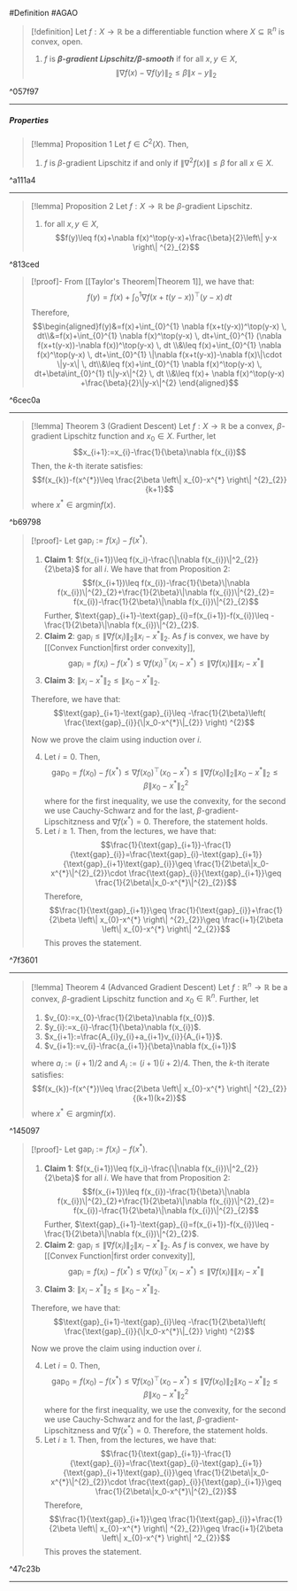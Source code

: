 #Definition #AGAO 

> [!definition]
> Let $f:X\to \mathbb{R}$ be a differentiable function where $X\subseteq \mathbb{R}^n$ is convex, open. 
> 1. $f$ is ***$\beta$-gradient Lipschitz/$\beta$-smooth*** if for all $x,y\in X$, $$\left\| \nabla f(x)-\nabla f(y) \right\| _{2}\leq \beta \left\| x-y \right\| _{2}$$

^057f97

---
##### Properties
> [!lemma] Proposition 1
> Let $f\in C^2(X)$. Then,
> 1. $f$ is $\beta$-gradient Lipschitz if and only if $\left\| \nabla^{2}f(x) \right\|\leq \beta$ for all $x\in X$.

^a111a4

---
> [!lemma] Proposition 2
> Let $f:X\to \mathbb{R}$ be $\beta$-gradient Lipschitz. 
> 1. for all $x,y\in X$, $$f(y)\leq f(x)+\nabla f(x)^\top(y-x)+\frac{\beta}{2}\left\| y-x \right\| ^{2}_{2}$$

^813ced

> [!proof]-
> From [[Taylor's Theorem|Theorem 1]], we have that: $$f(y)=f(x)+\int_{0}^{1} \nabla f(x+t(y-x))^\top(y-x) \, dt $$Therefore, $$\begin{aligned}f(y)&=f(x)+\int_{0}^{1} \nabla f(x+t(y-x))^\top(y-x) \, dt\\&=f(x)+\int_{0}^{1} \nabla f(x)^\top(y-x) \, dt+\int_{0}^{1} (\nabla f(x+t(y-x))-\nabla f(x))^\top(y-x) \, dt \\&\leq f(x)+\int_{0}^{1} \nabla f(x)^\top(y-x) \, dt+\int_{0}^{1} \|\nabla f(x+t(y-x))-\nabla f(x)\|\cdot \|y-x\|  \, dt\\&\leq f(x)+\int_{0}^{1} \nabla f(x)^\top(y-x) \, dt+\beta\int_{0}^{1}  t\|y-x\|^{2}  \, dt \\&\leq f(x)+ \nabla f(x)^\top(y-x) +\frac{\beta}{2}\|y-x\|^{2} \end{aligned}$$

^6cec0a

---
> [!lemma] Theorem 3 (Gradient Descent)
> Let $f:X\to \mathbb{R}$ be a convex, $\beta$-gradient Lipschitz function and $x_{0}\in X$. Further, let $$x_{i+1}:=x_{i}-\frac{1}{\beta}\nabla f(x_{i})$$Then, the $k$-th iterate satisfies: $$f(x_{k})-f(x^{*})\leq \frac{2\beta \left\| x_{0}-x^{*} \right\| ^{2}_{2}}{k+1}$$where $x^{*}\in \text{argmin}f(x)$. 

^b69798

> [!proof]-
> Let $\text{gap}_{i}:=f(x_{i})-f(x^{*})$.
> 1. **Claim 1**: $f(x_{i+1})\leq f(x_i)-\frac{\|\nabla f(x_{i})\|^2_{2}}{2\beta}$ for all $i$.
>    We have that from Proposition 2: $$f(x_{i+1})\leq f(x_{i})-\frac{1}{\beta}\|\nabla f(x_{i})\|^{2}_{2}+\frac{1}{2\beta}\|\nabla f(x_{i})\|^{2}_{2}= f(x_{i})-\frac{1}{2\beta}\|\nabla f(x_{i})\|^{2}_{2}$$Further, $\text{gap}_{i+1}-\text{gap}_{i}=f(x_{i+1})-f(x_{i})\leq -\frac{1}{2\beta}\|\nabla f(x_{i})\|^{2}_{2}$. 
> 2. **Claim 2**: $\text{gap}_{i}\leq \left\| \nabla f(x_{i}) \right\|_{2}\left\| x_{i}-x^{*} \right\|_{2}$. 
>    As $f$ is convex, we have by [[Convex Function|first order convexity]], $$\text{gap}_{i}=f(x_{i})-f(x^{*})\leq \nabla f(x_{i})^\top(x_{i}-x^{*})\leq \left\| \nabla f(x_{i}) \right\| \left\| x_{i}-x^{*} \right\| $$
> 3. **Claim 3**: $\left\| x_{i}-x^{*} \right\|_{2}\leq \left\| x_{0}-x^{*} \right\|_{2}$. 
> 
> Therefore, we have that: $$\text{gap}_{i+1}-\text{gap}_{i}\leq -\frac{1}{2\beta}\left( \frac{\text{gap}_{i}}{\|x_0-x^{*}\|_{2}} \right) ^{2}$$
> 
> Now we prove the claim using induction over $i$. 
> 
>  4. Let $i=0$. Then, $$\text{gap}_{0}=f(x_{0})-f(x^{*})\leq \nabla f(x_{0})^\top(x_{0}-x^{*})\leq \left\| \nabla f(x_{0}) \right\|_{2}\left\| x_{0}-x^{*} \right\| _{2}\leq \beta \left\| x_{0}-x^{*} \right\| _{2}^2$$where for the first inequality, we use the convexity, for the second we use Cauchy-Schwarz and for the last, $\beta$-gradient-Lipschitzness and $\nabla f(x^{*})=0$. Therefore, the statement holds.
>  5. Let $i\geq 1$. Then, from the lectures, we have that: $$\frac{1}{\text{gap}_{i+1}}-\frac{1}{\text{gap}_{i}}=\frac{\text{gap}_{i}-\text{gap}_{i+1}}{\text{gap}_{i+1}\text{gap}_{i}}\geq \frac{1}{2\beta\|x_0-x^{*}\|^{2}_{2}}\cdot \frac{\text{gap}_{i}}{\text{gap}_{i+1}}\geq \frac{1}{2\beta\|x_0-x^{*}\|^{2}_{2}}$$Therefore,$$\frac{1}{\text{gap}_{i+1}}\geq \frac{1}{\text{gap}_{i}}+\frac{1}{2\beta \left\| x_{0}-x^{*} \right\| ^{2}_{2}}\geq \frac{i+1}{2\beta \left\| x_{0}-x^{*} \right\| ^2_{2}}$$This proves the statement.

^7f3601

---
> [!lemma] Theorem 4 (Advanced Gradient Descent)
> Let $f:\mathbb{R}^n\to \mathbb{R}$ be a convex, $\beta$-gradient Lipschitz function and $x_{0}\in \mathbb{R}^n$. Further, let 
> 1. $v_{0}:=x_{0}-\frac{1}{2\beta}\nabla f(x_{0})$.
> 2. $y_{i}:=x_{i}-\frac{1}{\beta}\nabla f(x_{i})$.
> 3. $x_{i+1}:=\frac{A_{i}y_{i}+a_{i+1}v_{i}}{A_{i+1}}$.
> 4. $v_{i+1}:=v_{i}-\frac{a_{i+1}}{\beta}\nabla f(x_{i+1})$
>  
>  where $a_{i}:=(i+1) / 2$ and $A_{i}:= (i+1)(i+2) / 4$. Then, the $k$-th iterate satisfies: $$f(x_{k})-f(x^{*})\leq \frac{2\beta \left\| x_{0}-x^{*} \right\| ^{2}_{2}}{(k+1)(k+2)}$$where $x^{*}\in \text{argmin}f(x)$. 

^145097

> [!proof]-
> Let $\text{gap}_{i}:=f(x_{i})-f(x^{*})$.
> 1. **Claim 1**: $f(x_{i+1})\leq f(x_i)-\frac{\|\nabla f(x_{i})\|^2_{2}}{2\beta}$ for all $i$.
>    We have that from Proposition 2: $$f(x_{i+1})\leq f(x_{i})-\frac{1}{\beta}\|\nabla f(x_{i})\|^{2}_{2}+\frac{1}{2\beta}\|\nabla f(x_{i})\|^{2}_{2}= f(x_{i})-\frac{1}{2\beta}\|\nabla f(x_{i})\|^{2}_{2}$$Further, $\text{gap}_{i+1}-\text{gap}_{i}=f(x_{i+1})-f(x_{i})\leq -\frac{1}{2\beta}\|\nabla f(x_{i})\|^{2}_{2}$. 
> 2. **Claim 2**: $\text{gap}_{i}\leq \left\| \nabla f(x_{i}) \right\|_{2}\left\| x_{i}-x^{*} \right\|_{2}$. 
>    As $f$ is convex, we have by [[Convex Function|first order convexity]], $$\text{gap}_{i}=f(x_{i})-f(x^{*})\leq \nabla f(x_{i})^\top(x_{i}-x^{*})\leq \left\| \nabla f(x_{i}) \right\| \left\| x_{i}-x^{*} \right\| $$
> 3. **Claim 3**: $\left\| x_{i}-x^{*} \right\|_{2}\leq \left\| x_{0}-x^{*} \right\|_{2}$. 
> 
> Therefore, we have that: $$\text{gap}_{i+1}-\text{gap}_{i}\leq -\frac{1}{2\beta}\left( \frac{\text{gap}_{i}}{\|x_0-x^{*}\|_{2}} \right) ^{2}$$
> 
> Now we prove the claim using induction over $i$. 
> 
>  4. Let $i=0$. Then, $$\text{gap}_{0}=f(x_{0})-f(x^{*})\leq \nabla f(x_{0})^\top(x_{0}-x^{*})\leq \left\| \nabla f(x_{0}) \right\|_{2}\left\| x_{0}-x^{*} \right\| _{2}\leq \beta \left\| x_{0}-x^{*} \right\| _{2}^2$$where for the first inequality, we use the convexity, for the second we use Cauchy-Schwarz and for the last, $\beta$-gradient-Lipschitzness and $\nabla f(x^{*})=0$. Therefore, the statement holds.
>  5. Let $i\geq 1$. Then, from the lectures, we have that: $$\frac{1}{\text{gap}_{i+1}}-\frac{1}{\text{gap}_{i}}=\frac{\text{gap}_{i}-\text{gap}_{i+1}}{\text{gap}_{i+1}\text{gap}_{i}}\geq \frac{1}{2\beta\|x_0-x^{*}\|^{2}_{2}}\cdot \frac{\text{gap}_{i}}{\text{gap}_{i+1}}\geq \frac{1}{2\beta\|x_0-x^{*}\|^{2}_{2}}$$Therefore,$$\frac{1}{\text{gap}_{i+1}}\geq \frac{1}{\text{gap}_{i}}+\frac{1}{2\beta \left\| x_{0}-x^{*} \right\| ^{2}_{2}}\geq \frac{i+1}{2\beta \left\| x_{0}-x^{*} \right\| ^2_{2}}$$This proves the statement.

^47c23b

---
